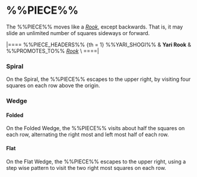 # %%PIECE%%

The %%PIECE%% moves like a [*Rook*](rook.html), except backwards.
That is, it may slide an unlimited number of squares sideways or forward.

|====
%%PIECE_HEADERS%%
{th = 1}  %%YARI_SHOGI%%
       &  **Yari Rook**
       &  %%PROMOTES_TO%% [*Rook*](rook.html) \\
====|

### Spiral

On the Spiral, the %%PIECE%% escapes to the upper right, by
visiting four squares on each row above the origin.

### Wedge

#### Folded

On the Folded Wedge, the %%PIECE%% visits about half the squares on
each row, alternating the right most and left most half of each row.

#### Flat

On the Flat Wedge, the %%PIECE%% escapes to the upper right, using
a step wise pattern to visit the two right most squares on each row.
